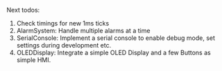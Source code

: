 Next todos:

1. Check timings for new 1ms ticks
2. AlarmSystem: Handle multiple alarms at a time
3. SerialConsole: Implement a serial console to enable debug mode, set settings during development etc.
4. OLEDDisplay: Integrate a simple OLED Display and a few Buttons as simple HMI.
